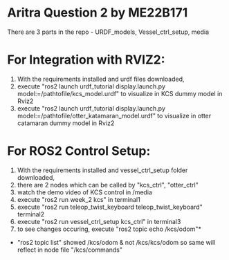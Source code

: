 # Aritra Question 2 by ME22B171
There are 3 parts in the repo - URDF_models, Vessel_ctrl_setup, media

# For Integration with RVIZ2:
1. With the requirements installed and urdf files downloaded, 
2. execute "ros2 launch urdf_tutorial display.launch.py model:=/pathtofile/kcs_model.urdf" to visualize in KCS dummy model in Rviz2
3. execute "ros2 launch urdf_tutorial display.launch.py model:=/pathtofile/otter_katamaran_model.urdf" to visualize in otter catamaran dummy model in Rviz2

# For ROS2 Control Setup:
1. With the requirements installed and vessel_ctrl_setup folder downloaded,
2. there are 2 nodes which can be called by "kcs_ctrl", "otter_ctrl"
3. watch the demo video of KCS control in /media
4. execute "ros2 run week_2 kcs" in terminal1
5. execute "ros2 run teleop_twist_keyboard teleop_twist_keyboard" terminal2
6. execute "ros2 run vessel_ctrl_setup kcs_ctrl" in terminal3
7. to see changes occuring, execute "ros2 topic echo /kcs/odom"*

* "ros2 topic list" showed /kcs/odom & not /kcs/kcs/odom so same will reflect in node file "/kcs/commands"
